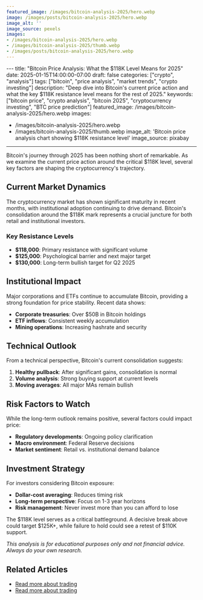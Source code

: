 ```yaml
---
featured_image: /images/bitcoin-analysis-2025/hero.webp
image: /images/posts/bitcoin-analysis-2025/hero.webp
image_alt: ''
image_source: pexels
images:
- /images/bitcoin-analysis-2025/hero.webp
- /images/bitcoin-analysis-2025/thumb.webp
- /images/posts/bitcoin-analysis-2025/hero.webp
---
```


﻿---
title: "Bitcoin Price Analysis: What the $118K Level Means for 2025"
date: 2025-01-15T14:00:00-07:00
draft: false
categories: ["crypto", "analysis"]
tags: ["bitcoin", "price analysis", "market trends", "crypto investing"]
description: "Deep dive into Bitcoin's current price action and what the key $118K resistance level means for the rest of 2025."
keywords: ["bitcoin price", "crypto analysis", "bitcoin 2025", "cryptocurrency investing", "BTC price prediction"]
featured_image: /images/bitcoin-analysis-2025/hero.webp
images:
- /images/bitcoin-analysis-2025/hero.webp
- /images/bitcoin-analysis-2025/thumb.webp
image_alt: 'Bitcoin price analysis chart showing $118K resistance level'
image_source: pixabay
---

Bitcoin's journey through 2025 has been nothing short of remarkable. As we examine the current price action around the critical $118K level, several key factors are shaping the cryptocurrency's trajectory.

## Current Market Dynamics

The cryptocurrency market has shown significant maturity in recent months, with institutional adoption continuing to drive demand. Bitcoin's consolidation around the $118K mark represents a crucial juncture for both retail and institutional investors.

### Key Resistance Levels

- **$118,000**: Primary resistance with significant volume
- **$125,000**: Psychological barrier and next major target
- **$130,000**: Long-term bullish target for Q2 2025

## Institutional Impact

Major corporations and ETFs continue to accumulate Bitcoin, providing a strong foundation for price stability. Recent data shows:

- **Corporate treasuries**: Over $50B in Bitcoin holdings
- **ETF inflows**: Consistent weekly accumulation
- **Mining operations**: Increasing hashrate and security

## Technical Outlook

From a technical perspective, Bitcoin's current consolidation suggests:

1. **Healthy pullback**: After significant gains, consolidation is normal
2. **Volume analysis**: Strong buying support at current levels
3. **Moving averages**: All major MAs remain bullish

## Risk Factors to Watch

While the long-term outlook remains positive, several factors could impact price:

- **Regulatory developments**: Ongoing policy clarification
- **Macro environment**: Federal Reserve decisions
- **Market sentiment**: Retail vs. institutional demand balance

## Investment Strategy

For investors considering Bitcoin exposure:

- **Dollar-cost averaging**: Reduces timing risk
- **Long-term perspective**: Focus on 1-3 year horizons
- **Risk management**: Never invest more than you can afford to lose

The $118K level serves as a critical battleground. A decisive break above could target $125K+, while failure to hold could see a retest of $110K support.

*This analysis is for educational purposes only and not financial advice. Always do your own research.*

## Related Articles

- [Read more about trading](/posts/altcoin-season-playbook-2025/)
- [Read more about trading](/posts/bitcoin-etf-approval-2025/)
